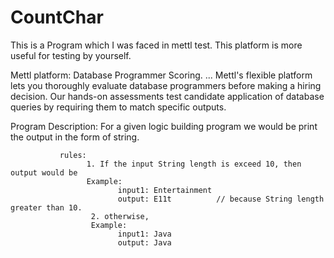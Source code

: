 # CountChar

This is a Program which I was faced in mettl test. This platform is more useful for testing by yourself.

Mettl platform: Database Programmer Scoring. ... Mettl's flexible platform lets you thoroughly evaluate database programmers before making a hiring decision. Our hands-on assessments test candidate application of database queries by requiring them to match specific outputs.

Program Description:
                For a given logic building program we would be print the output in the form of string. 
                
               rules:
                     1. If the input String length is exceed 10, then output would be
                     Example:
                            input1: Entertainment
                            output: E11t          // because String length greater than 10.
                      2. otherwise,
                      Example:
                            input1: Java
                            output: Java 
